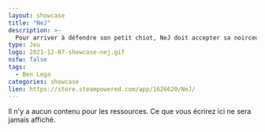 ```yaml
---
layout: showcase
title: "NeJ"
description: >-
  Pour arriver à défendre son petit chiot, NeJ doit accepter sa noirceur intérieure. À travers cette aventure fantastique , il deviendra plus fort mais courra le risque d'effrayer celui qu'il voulait protéger...
type: Jeu
logo: 2021-12-07-showcase-nej.gif
nsfw: false
tags:
  - Ben Lega
categories: showcase
lien: https://store.steampowered.com/app/1626620/NeJ/
---
```


Il n'y a aucun contenu pour les ressources.
Ce que vous écrirez ici ne sera jamais affiché.
